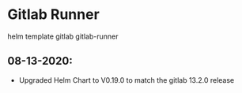 # Gitlab Runner

helm template gitlab gitlab-runner

## 08-13-2020: 
* Upgraded Helm Chart to V0.19.0 to match the gitlab 13.2.0 release